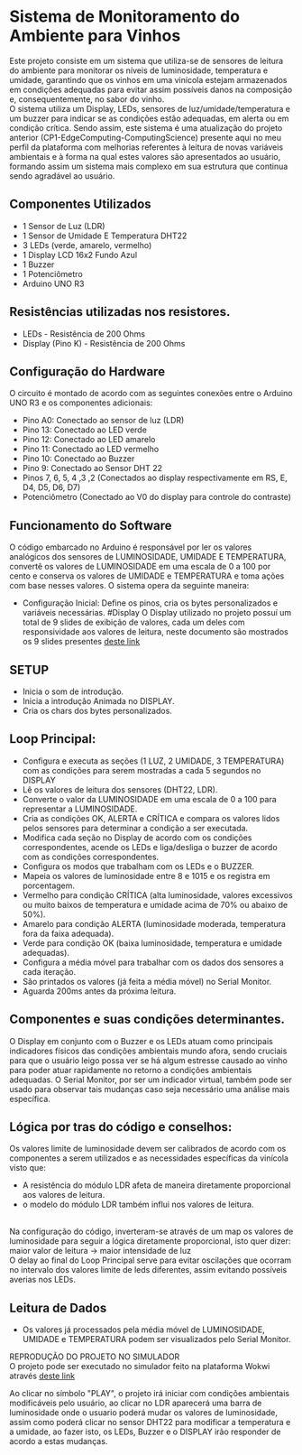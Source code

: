 # Sistema de Monitoramento do Ambiente para Vinhos
Este projeto consiste em um sistema que utiliza-se de sensores de leitura do ambiente para monitorar os níveis de luminosidade, temperatura e umidade, garantindo que os vinhos em uma vinícola estejam armazenados em condições adequadas para evitar assim possíveis danos na composição e, consequentemente, no sabor do vinho.
<br> O sistema utiliza um Display, LEDs, sensores de luz/umidade/temperatura e um buzzer para indicar se as condições estão adequadas, em alerta ou em condição crítica. Sendo assim, este sistema é uma atualização do projeto anterior (CP1-EdgeComputing-ComputingScience) presente aqui no meu perfil da plataforma com melhorias referentes à leitura de novas variáveis ambientais e à forma na qual estes valores são apresentados ao usuário, formando assim um sistema mais complexo em sua estrutura que continua sendo agradável ao usuário.


## Componentes Utilizados

- 1 Sensor de Luz (LDR)
- 1 Sensor de Umidade E Temperatura DHT22
- 3 LEDs (verde, amarelo, vermelho)
- 1 Display LCD 16x2 Fundo Azul
- 1 Buzzer
- 1 Potenciômetro
- Arduino UNO R3

## Resistências utilizadas nos resistores.
- LEDs - Resistência de 200 Ohms
- Display (Pino K) - Resistência de 200 Ohms


## Configuração do Hardware
O circuito é montado de acordo com as seguintes conexões entre o Arduino UNO R3 e os componentes adicionais:

- Pino A0: Conectado ao sensor de luz (LDR)
- Pino 13: Conectado ao LED verde
- Pino 12: Conectado ao LED amarelo
- Pino 11: Conectado ao LED vermelho
- Pino 10: Conectado ao Buzzer
- Pino 9: Conectado ao Sensor DHT 22
- Pinos 7, 6, 5, 4 ,3 ,2 (Conectados ao display respectivamente em RS, E, D4, D5, D6, D7)
- Potenciômetro (Conectado ao V0 do display para controle do contraste)



## Funcionamento do Software
O código embarcado no Arduino é responsável por ler os valores analógicos dos sensores de LUMINOSIDADE, UMIDADE E TEMPERATURA, convertê os valores de LUMINOSIDADE em uma escala de 0 a 100 por cento e conserva os valores de UMIDADE e TEMPERATURA e toma ações com base nesses valores. O sistema opera da seguinte maneira:

- Configuração Inicial: Define os pinos, cria os bytes personalizados e variáveis necessárias.
#Display
O Display utilizado no projeto possuí um total de 9 slides de exibição de valores, cada um deles com responsividade aos valores de leitura, neste documento são mostrados os 9 slides presentes [deste link](https://1drv.ms/w/s!AvJcCUXaUfHtn0q4y_fwj6MFhKuf?e=xBN7kH)

## SETUP
- Inicia o som de introdução.
- Inicia a introdução Animada no DISPLAY.
- Cria os chars dos bytes personalizados.

## Loop Principal:
- Configura e executa as seções (1 LUZ, 2 UMIDADE, 3 TEMPERATURA) com as condições para serem mostradas a cada 5 segundos no DISPLAY
- Lê os valores de leitura dos sensores (DHT22, LDR).
- Converte o valor da LUMINOSIDADE em uma escala de 0 a 100 para representar a LUMINOSIDADE.
- Cria as condições OK, ALERTA e CRÍTICA e compara os valores lidos pelos sensores para determinar a condição a ser executada.
- Modifica cada seção no Display de acordo com os condições correspondentes, acende os LEDs e liga/desliga o buzzer de acordo com as condições correspondentes.
- Configura os modos que trabalham com os LEDs e o BUZZER.
- Mapeia os valores de luminosidade entre 8 e 1015 e os registra em porcentagem.
- Vermelho para condição CRÍTICA (alta luminosidade, valores excessivos ou muito baixos de temperatura e umidade acima de 70% ou abaixo de 50%).
- Amarelo para condição ALERTA (luminosidade moderada, temperatura fora da faixa adequada).
- Verde para condição OK (baixa luminosidade, temperatura e umidade adequadas).
- Configura a média móvel para trabalhar com os dados dos sensores a cada iteração.
- São printados os valores (já feita a média móvel) no Serial Monitor.
- Aguarda 200ms antes da próxima leitura.


## Componentes e suas condições determinantes.
O Display em conjunto com o Buzzer e os LEDs atuam como principais indicadores físicos das condições ambientais mundo afora, sendo cruciais para que o usuário leigo possa ver se há algum estresse causado ao vinho para poder atuar rapidamente no retorno a condições ambientais adequadas. O Serial Monitor, por ser um indicador virtual, também pode ser usado para observar tais mudanças caso seja necessário uma análise mais específica.


## Lógica por tras do código e conselhos:
Os valores limite de luminosidade devem ser calibrados de acordo com os componentes a serem utilizados e as necessidades específicas da vinícola visto que:
- A resistência do módulo LDR afeta de maneira diretamente proporcional aos valores de leitura.
- o modelo do módulo LDR também influi nos valores de leitura.

<br> Na configuração do código, inverteram-se através de um map os valores de luminosidade para seguir a lógica diretamente proporcional, isto quer dizer:
<br>
maior valor de leitura -> maior intensidade de luz
<br> O delay ao final do Loop Principal serve para evitar oscilações que ocorram no intervalo dos valores limite de leds diferentes, assim evitando possíveis 
averias nos LEDs.

## Leitura de Dados
- Os valores já processados pela média móvel de LUMINOSIDADE, UMIDADE e TEMPERATURA podem ser visualizados pelo Serial Monitor.


REPRODUÇÃO DO PROJETO NO SIMULADOR 
<br> O projeto pode ser executado no simulador feito na plataforma Wokwi através [deste link](https://wokwi.com/projects/396093448737273857)


Ao clicar no símbolo "PLAY", o projeto irá iniciar com condições ambientais modificáveis pelo usuário, ao clicar no LDR aparecerá uma barra de luminosidade onde o usuario poderá mudar os valores de luminosidade, assim como poderá clicar no sensor DHT22 para modificar a temperatura e a umidade, ao fazer isto, os LEDs, Buzzer e o DISPLAY irão responder de acordo a estas mudanças.





